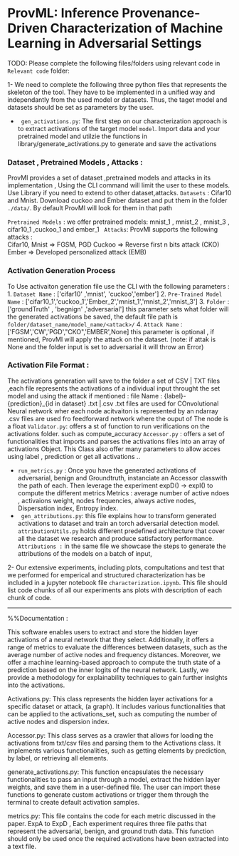 # ProvML: Inference Provenance-Driven Characterization of Machine Learning in Adversarial Settings

TODO:
Please complete the following files/folders using relevant code in `Relevant code` folder:

1- We need to complete the following three python files that represents the skeleton of the tool. They have to be implemented in a unified way and independantly from the used model or datasets. Thus, the taget model and datasets should be set as parameters by the user.

- ` gen_activations.py`: The first step on our characterization approach is to extract activations of the target model `model`. Import data and your pretrained model and utilzie the functions in library/generate_activations.py to generate and save the activations

### Dataset , Pretrained Models , Attacks :

ProvMl provides a set of dataset ,pretrained models and attacks in its implementation , Using the CLI command will limit the user to these models. Use Library if you need to extend to other dataset,attacks.
`Datasets` : Cifar10 and Mnist.
Download cuckoo and Ember dataset and put them in the folder `./data/`. By default ProvMl will look for them in that path

`Pretrained Models` : we offer pretrained models: mnist_1 , mnist_2 , mnist_3 , cifar10_1 ,cuckoo_1 and ember_1
` Attacks`: ProvMl supports the following attacks :  
Cifar10, Mnist => FGSM, PGD
Cuckoo => Reverse first n bits attack (CKO)
Ember => Developed personalized attack (EMB)

### Activation Generation Process

To Use activaiton generation file use the CLI with the following parameters : 1. `Dataset Name` : ['cifar10' ,'mnist', 'cuckoo','ember'] 2. `Pre-Trained Model Name` : ['cifar10_1','cuckoo_1','Ember_2','mnist_1','mnist_2','mnist_3'] 3. `Folder` : ['groundTruth' , 'begnign' ,'adversarial']
this parameter sets what folder will the generated activations be saved, the default file path is
`folder/dataset_name/model_name/<attack>/` 4. `Attack Name` : ['FGSM','CW','PGD',"CKO",'EMBER',None]
this parameter is optional , if mentioned, ProvMl will apply the attack on the dataset.
(note: if attak is None and the folder input is set to adversarial it will throw an Error)

### Activation File Format :

The activations generation will save to the folder a set of CSV | TXT files ,each file represents the activations of a individual input throught the set model and using the attack if mentioned :
file Name : {label}-{prediction}\_{id in dataset} .txt |.csv
.txt files are used for COnvolutional Neural network wher each node acitvaiton is represented by an ndarray
.csv files are used fro feedforward network where the ouput of The node is a float
`Validator.py`: offers a st of function to run verifications on the activations folder. such as compute_accuracy
`Accessor.py` : offers a set of functionalities that imports and parses the activations files into an array of activations Object. This Class also offer many parameters to allow acces using label , prediction or get all activations ..

- `run_metrics.py` : Once you have the generated activations of adversarial, benign and Groundtruth, instanciate an Accessor classwith the path of each. Then leverage the experiment expD() -> expI() to compute the different metrics
  Metrics : average number of active ndoes , activaions weight, nodes frequencies, always active nodes, Dispersation index, Entropy index.
- ` gen_attributions.py`: this file explains how to transform generated activations to dataset and train an torch adversarial detection model. ` attributionUtils.py` holds different predefined architecture that cover all the dataset we research and produce satisfactory performance.
  ` Attributions :` in the same file we showcase the steps to generate the attributions of the models on a batch of input,

2- Our extensive experiments, including plots, compultations and test that we performed for emperical and structured characterization has be included in a jupyter notebook file `characterization.ipynb`. This file should list code chunks of all our experiments ans plots with description of each chunk of code.

---

%%Documentation :

This software enables users to extract and store the hidden layer activations of a neural network that they select. Additionally, it offers a range of metrics to evaluate the differences between datasets, such as the average number of active nodes and frequency distances. Moreover, we offer a machine learning-based approach to compute the truth state of a prediction based on the inner logits of the neural network. Lastly, we provide a methodology for explainability techniques to gain further insights into the activations.

Activations.py:
This class represents the hidden layer activations for a specific dataset or attack, (a graph). It includes various functionalities that can be applied to the activations_set, such as computing the number of active nodes and dispersion index.

Accessor.py:
This class serves as a crawler that allows for loading the activations from txt/csv files and parsing them to the Activations class. It implements various functionalities, such as getting elements by prediction, by label, or retrieving all elements.

generate_activations.py:
This function encapsulates the necessary functionalities to pass an input through a model, extract the hidden layer weights, and save them in a user-defined file. The user can import these functions to generate custom activations or trigger them through the terminal to create default activation samples.

metrics.py:
This file contains the code for each metric discussed in the paper. ExpA to ExpD , Each experiment requires three file paths that represent the adversarial, benign, and ground truth data. This function should only be used once the required activations have been extracted into a text file.
